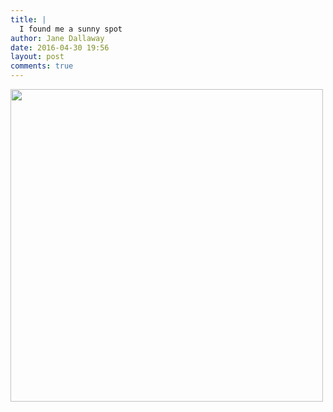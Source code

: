 ```yaml
---
title: |
  I found me a sunny spot
author: Jane Dallaway
date: 2016-04-30 19:56
layout: post
comments: true
---
```


<div><a href="http://static.skitters.dallaway.com/tp_IMG_8210.JPG"><img src="http://static.skitters.dallaway.com/tp_thumb_IMG_8210.JPG" width="500" height="500"/></a></div>



  

      
